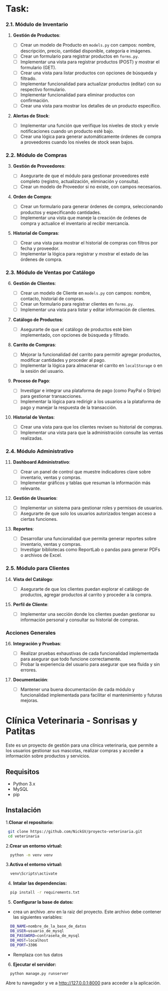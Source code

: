 # Task:
### 2.1. Módulo de Inventario

1. **Gestión de Productos**:
    
    - [ ] Crear un modelo de Producto en `models.py` con campos: nombre, descripción, precio, cantidad disponible, categoría e imágenes.
    - [ ] Crear un formulario para registrar productos en `forms.py`.
    - [ ] Implementar una vista para registrar productos (POST) y mostrar el formulario (GET).
    - [ ] Crear una vista para listar productos con opciones de búsqueda y filtrado.
    - [ ] Implementar funcionalidad para actualizar productos (editar) con su respectivo formulario.
    - [ ] Implementar funcionalidad para eliminar productos con confirmación.
    - [ ] Crear una vista para mostrar los detalles de un producto específico.
2. **Alertas de Stock**:
    
    - [ ] Implementar una función que verifique los niveles de stock y envíe notificaciones cuando un producto esté bajo.
    - [ ] Crear una lógica para generar automáticamente órdenes de compra a proveedores cuando los niveles de stock sean bajos.

### 2.2. Módulo de Compras

3. **Gestión de Proveedores**:
    
    - [ ] Asegurarte de que el módulo para gestionar proveedores esté completo (registro, actualización, eliminación y consulta).
    - [ ] Crear un modelo de Proveedor si no existe, con campos necesarios.
4. **Orden de Compra**:
    
    - [ ] Crear un formulario para generar órdenes de compra, seleccionando productos y especificando cantidades.
    - [ ] Implementar una vista que maneje la creación de órdenes de compra y actualice el inventario al recibir mercancía.
5. **Historial de Compras**:
    
    - [ ] Crear una vista para mostrar el historial de compras con filtros por fecha y proveedor.
    - [ ] Implementar la lógica para registrar y mostrar el estado de las órdenes de compra.

### 2.3. Módulo de Ventas por Catálogo

6. **Gestión de Clientes**:
    
    - [ ] Crear un modelo de Cliente en `models.py` con campos: nombre, contacto, historial de compras.
    - [ ] Crear un formulario para registrar clientes en `forms.py`.
    - [ ] Implementar una vista para listar y editar información de clientes.
7. **Catálogo de Productos**:
    
    - [ ] Asegurarte de que el catálogo de productos esté bien implementado, con opciones de búsqueda y filtrado.
8. **Carrito de Compras**:
    
    - [ ] Mejorar la funcionalidad del carrito para permitir agregar productos, modificar cantidades y proceder al pago.
    - [ ] Implementar la lógica para almacenar el carrito en `localStorage` o en la sesión del usuario.
9. **Proceso de Pago**:
    
    - [ ] Investigar e integrar una plataforma de pago (como PayPal o Stripe) para gestionar transacciones.
    - [ ] Implementar la lógica para redirigir a los usuarios a la plataforma de pago y manejar la respuesta de la transacción.
10. **Historial de Ventas**:
    
    - [ ] Crear una vista para que los clientes revisen su historial de compras.
    - [ ] Implementar una vista para que la administración consulte las ventas realizadas.

### 2.4. Módulo Administrativo

11. **Dashboard Administrativo**:
    
    - [ ] Crear un panel de control que muestre indicadores clave sobre inventario, ventas y compras.
    - [ ] Implementar gráficos y tablas que resuman la información más relevante.
12. **Gestión de Usuarios**:
    
    - [ ] Implementar un sistema para gestionar roles y permisos de usuarios.
    - [ ] Asegurarte de que solo los usuarios autorizados tengan acceso a ciertas funciones.
13. **Reportes**:
    
    - [ ] Desarrollar una funcionalidad que permita generar reportes sobre inventario, ventas y compras.
    - [ ] Investigar bibliotecas como ReportLab o pandas para generar PDFs o archivos de Excel.

### 2.5. Módulo para Clientes

14. **Vista del Catálogo**:
    
    - [ ] Asegurarte de que los clientes puedan explorar el catálogo de productos, agregar productos al carrito y proceder a la compra.
15. **Perfil de Cliente**:
    
    - [ ] Implementar una sección donde los clientes puedan gestionar su información personal y consultar su historial de compras.

### Acciones Generales

16. **Integración y Pruebas**:
    
    - [ ] Realizar pruebas exhaustivas de cada funcionalidad implementada para asegurar que todo funcione correctamente.
    - [ ] Probar la experiencia del usuario para asegurar que sea fluida y sin errores.
17. **Documentación**:
    
    - [ ] Mantener una buena documentación de cada módulo y funcionalidad implementada para facilitar el mantenimiento y futuras mejoras.
# Clínica Veterinaria - Sonrisas y Patitas

Este es un proyecto de gestión para una clínica veterinaria, que permite a los usuarios gestionar sus mascotas, realizar compras y acceder a información sobre productos y servicios.

## Requisitos

- Python 3.x
- MySQL
- pip

## Instalación

1.**Clonar el repositorio:**

```bash
 git clone https://github.com/NickGV/proyecto-veterinaria.git
 cd veterinaria
```

2.**Crear un entorno virtual:**

```bash
  python -m venv venv
```

3.**Activa el entorno virtual:**

```bash
  venv\Scripts\activate
```

4. **Intalar las dependencias:**

```bash
  pip install -r requirements.txt
```

5. **Configurar la base de datos:**
- crea un archivo .env en la raiz del proyecto. Este archivo debe contener las siguientes variables:

```bash
  DB_NAME=nombre_de_la_base_de_datos
  DB_USER=usuario_de_mysql
  DB_PASSWORD=contraseña_de_mysql
  DB_HOST=localhost
  DB_PORT=3306
```

- Remplaza con tus datos

6. **Ejecutar el servidor:**

```bash
  python manage.py runserver
```

Abre tu navegador y ve a http://127.0.0.1:8000 para acceder a la aplicación.
